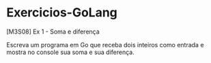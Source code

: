 # Exercicios-GoLang
[M3S08] Ex 1 - Soma e diferença

Escreva um programa em Go que receba dois inteiros como entrada e mostra no console sua soma e sua diferença.